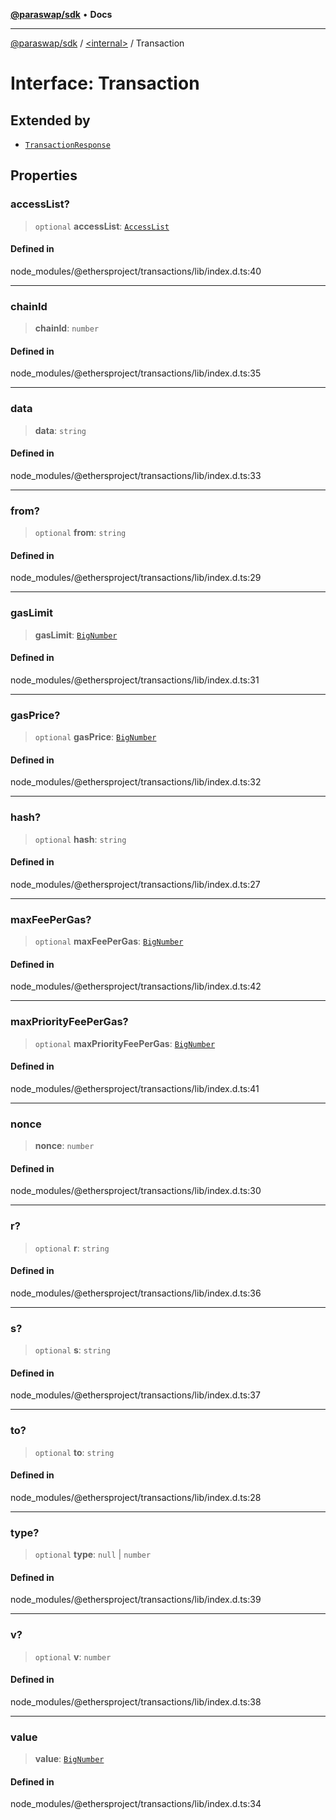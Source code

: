 [**@paraswap/sdk**](../../README.md) • **Docs**

***

[@paraswap/sdk](../../globals.md) / [\<internal\>](../README.md) / Transaction

# Interface: Transaction

## Extended by

- [`TransactionResponse`](TransactionResponse.md)

## Properties

### accessList?

> `optional` **accessList**: [`AccessList`](../type-aliases/AccessList.md)

#### Defined in

node\_modules/@ethersproject/transactions/lib/index.d.ts:40

***

### chainId

> **chainId**: `number`

#### Defined in

node\_modules/@ethersproject/transactions/lib/index.d.ts:35

***

### data

> **data**: `string`

#### Defined in

node\_modules/@ethersproject/transactions/lib/index.d.ts:33

***

### from?

> `optional` **from**: `string`

#### Defined in

node\_modules/@ethersproject/transactions/lib/index.d.ts:29

***

### gasLimit

> **gasLimit**: [`BigNumber`](../classes/BigNumber.md)

#### Defined in

node\_modules/@ethersproject/transactions/lib/index.d.ts:31

***

### gasPrice?

> `optional` **gasPrice**: [`BigNumber`](../classes/BigNumber.md)

#### Defined in

node\_modules/@ethersproject/transactions/lib/index.d.ts:32

***

### hash?

> `optional` **hash**: `string`

#### Defined in

node\_modules/@ethersproject/transactions/lib/index.d.ts:27

***

### maxFeePerGas?

> `optional` **maxFeePerGas**: [`BigNumber`](../classes/BigNumber.md)

#### Defined in

node\_modules/@ethersproject/transactions/lib/index.d.ts:42

***

### maxPriorityFeePerGas?

> `optional` **maxPriorityFeePerGas**: [`BigNumber`](../classes/BigNumber.md)

#### Defined in

node\_modules/@ethersproject/transactions/lib/index.d.ts:41

***

### nonce

> **nonce**: `number`

#### Defined in

node\_modules/@ethersproject/transactions/lib/index.d.ts:30

***

### r?

> `optional` **r**: `string`

#### Defined in

node\_modules/@ethersproject/transactions/lib/index.d.ts:36

***

### s?

> `optional` **s**: `string`

#### Defined in

node\_modules/@ethersproject/transactions/lib/index.d.ts:37

***

### to?

> `optional` **to**: `string`

#### Defined in

node\_modules/@ethersproject/transactions/lib/index.d.ts:28

***

### type?

> `optional` **type**: `null` \| `number`

#### Defined in

node\_modules/@ethersproject/transactions/lib/index.d.ts:39

***

### v?

> `optional` **v**: `number`

#### Defined in

node\_modules/@ethersproject/transactions/lib/index.d.ts:38

***

### value

> **value**: [`BigNumber`](../classes/BigNumber.md)

#### Defined in

node\_modules/@ethersproject/transactions/lib/index.d.ts:34
